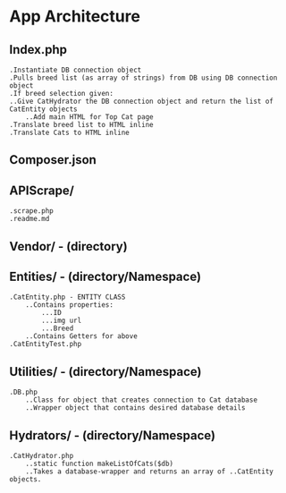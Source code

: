 # App Architecture

## Index.php
    .Instantiate DB connection object
    .Pulls breed list (as array of strings) from DB using DB connection object
    .If breed selection given:
    ..Give CatHydrator the DB connection object and return the list of CatEntity objects
        ..Add main HTML for Top Cat page
    .Translate breed list to HTML inline
    .Translate Cats to HTML inline

## Composer.json

## APIScrape/
    .scrape.php
    .readme.md

## Vendor/ - (directory)

## Entities/ - (directory/Namespace)
    .CatEntity.php - ENTITY CLASS
        ..Contains properties:
            ...ID
            ...img url
            ...Breed
        ..Contains Getters for above
    .CatEntityTest.php

## Utilities/ - (directory/Namespace)
    .DB.php
        ..Class for object that creates connection to Cat database
        ..Wrapper object that contains desired database details

## Hydrators/ - (directory/Namespace)
    .CatHydrator.php
        ..static function makeListOfCats($db)
        ..Takes a database-wrapper and returns an array of ..CatEntity objects.


